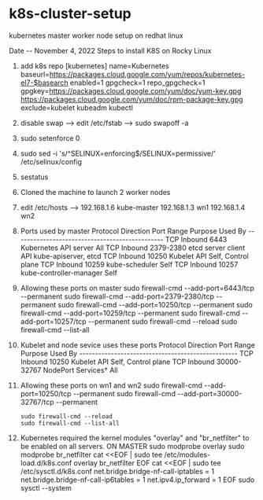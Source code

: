 # k8s-cluster-setup
kubernetes master worker node setup on redhat linux


Date -- November 4, 2022
Steps to install K8S on Rocky Linux
1. add k8s repo
        [kubernetes]
        name=Kubernetes
        baseurl=https://packages.cloud.google.com/yum/repos/kubernetes-el7-$basearch
        enabled=1
        gpgcheck=1
        repo_gpgcheck=1
        gpgkey=https://packages.cloud.google.com/yum/doc/yum-key.gpg https://packages.cloud.google.com/yum/doc/rpm-package-key.gpg
        exclude=kubelet kubeadm kubectl

2. disable swap --> edit /etc/fstab --> sudo swapoff -a
3. sudo setenforce 0
4. sudo sed -i 's/^SELINUX=enforcing$/SELINUX=permissive/' /etc/selinux/config
5. sestatus
6. Cloned the machine to launch 2 worker nodes
7. edit /etc/hosts -->
	192.168.1.6 kube-master
        192.168.1.3 wn1
        192.168.1.4 wn2
8. Ports used by master 
        Protocol  Direction Port Range  Purpose Used By
        -----------------------------------------------
        TCP       Inbound   6443        Kubernetes API server All
        TCP       Inbound   2379-2380   etcd server client API  kube-apiserver, etcd
        TCP       Inbound   10250       Kubelet API Self, Control plane
        TCP       Inbound   10259       kube-scheduler  Self
        TCP       Inbound   10257       kube-controller-manager Self
9. Allowing these ports on master
        sudo firewall-cmd --add-port=6443/tcp --permanent
        sudo firewall-cmd --add-port=2379-2380/tcp --permanent
        sudo firewall-cmd --add-port=10250/tcp --permanent
        sudo firewall-cmd --add-port=10259/tcp --permanent
        sudo firewall-cmd --add-port=10257/tcp --permanent
        sudo firewall-cmd --reload
        sudo firewall-cmd --list-all
10. Kubelet and node sevice uses these ports
        Protocol  Direction Port Range  Purpose Used By
        --------------------------------------------------
        TCP       Inbound   10250       Kubelet API Self, Control plane
        TCP       Inbound   30000-32767 NodePort Services†  All
11. Allowing these ports on wn1 and wn2
        sudo firewall-cmd --add-port=10250/tcp --permanent
        sudo firewall-cmd --add-port=30000-32767/tcp --permanent

        sudo firewall-cmd --reload
        sudo firewall-cmd --list-all
12. Kubernetes required the kernel modules "overlay" and "br_netfilter" to be enabled on all servers. ON MASTER
        sudo modprobe overlay
        sudo modprobe br_netfilter
        cat <<EOF | sudo tee /etc/modules-load.d/k8s.conf
        overlay
        br_netfilter
        EOF
        cat <<EOF | sudo tee /etc/sysctl.d/k8s.conf
        net.bridge.bridge-nf-call-iptables  = 1
        net.bridge.bridge-nf-call-ip6tables = 1
        net.ipv4.ip_forward                 = 1
        EOF
        sudo sysctl --system

